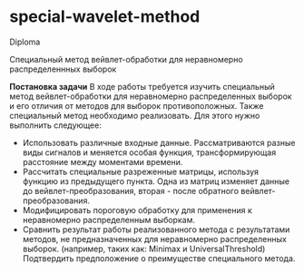 # special-wavelet-method
Diploma

Специальный метод вейвлет-обработки для неравномерно распределеннных выборок

**Постановка задачи**
В ходе работы требуется изучить специальный метод вейвлет-обработки для неравномерно распределенных выборок и его отличия от методов для выборок противоположных. Также специальный метод необходимо реализовать. Для этого нужно выполнить следующее:

- Использовать различные входные данные. Рассматриваются разные виды сигналов и меняется особая функция, трансформирующая расстояние между моментами времени.
- Рассчитать специальные разреженные матрицы, используя функцию из предыдущего пункта. Одна из матриц изменяет данные до вейвлет-преобразования, вторая - после обратного вейвлет-преобразования.
- Модифицировать пороговую обработку для применения к неравномерно распределенным выборкам.
- Сравнить результат работы реализованного метода с результатами методов, не предназначенных для неравномерно распределенных выборок. (например, таких как: Minimax и UniversalThreshold) Подтвердить предположение о преимуществе специального метода.
